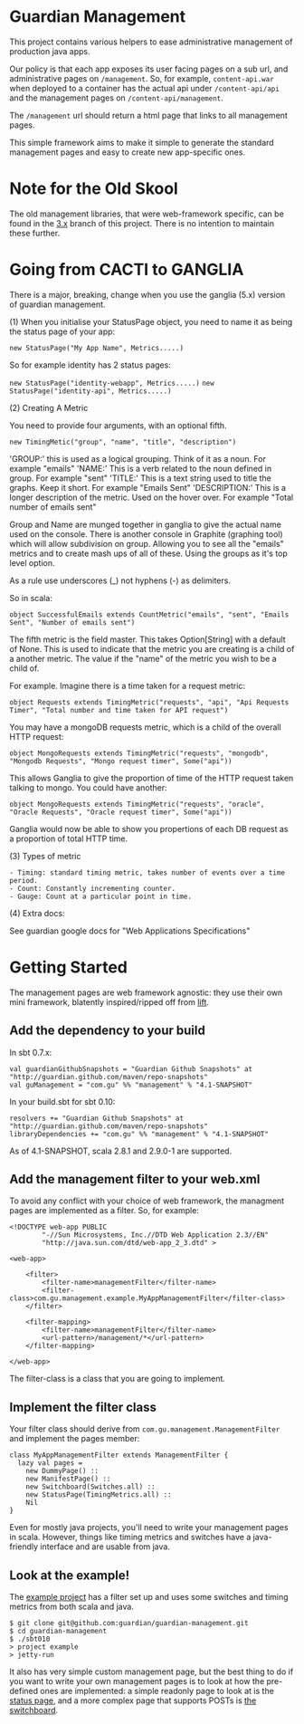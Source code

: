 Guardian Management
===================

This project contains various helpers to ease administrative management
of production java apps.

Our policy is that each app exposes its user facing pages on a sub url,
and administrative pages on `/management`. So, for example, `content-api.war`
when deployed to a container has the actual api under `/content-api/api` and
the management pages on `/content-api/management`.

The `/management` url should return a html page that links to all management
pages.

This simple framework aims to make it simple to generate the standard management
pages and easy to create new app-specific ones.


Note for the Old Skool
======================

The old management libraries, that were web-framework specific, can be found in
the [3.x](https://github.com/guardian/guardian-management/tree/3.x) branch of this project.
There is no intention to maintain these further.

Going from CACTI to GANGLIA
=====================
There is a major, breaking, change when you use the ganglia (5.x) version of guardian management.

(1) When you initialise your StatusPage object, you need to name it as being the status page of your app:

`new StatusPage("My App Name", Metrics.....)`

So for example identity has 2 status pages:

`new StatusPage("identity-webapp", Metrics.....)`
`new StatusPage("identity-api", Metrics.....)`

(2) Creating A Metric

You need to provide four arguments, with an optional fifth.

`new TimingMetic("group", "name", "title", "description")`

'GROUP:' this is used as a logical grouping. Think of it as a noun. For example "emails"
'NAME:' This is a verb related to the noun defined in group. For example "sent"
'TITLE:' This is a text string used to title the graphs. Keep it short. For example "Emails Sent"
'DESCRIPTION:' This is a longer description of the metric. Used on the hover over.
For example "Total number of emails sent"

Group and Name are munged together in ganglia to give the actual name used on the console.
There is another console in Graphite (graphing tool) which will allow subdivision on group.
Allowing you to see all the "emails" metrics and to create mash ups of all of these.
Using the groups as it's top level option.

As a rule use underscores (_) not hyphens (-) as delimiters.

So in scala:

`object SuccessfulEmails extends CountMetric("emails", "sent", "Emails Sent", "Number of emails sent")`

The fifth metric is the field master. This takes Option[String] with a default of None.
This is used to indicate that the metric you are creating is a child of a
another metric. The value if the "name" of the metric you wish to be a child of.

For example. Imagine there is a time taken for a request metric:

`object Requests extends TimingMetric("requests", "api", "Api Requests Timer", "Total number and time taken for API request")`

You may have a mongoDB requests metric, which is a child of the overall HTTP request:

`object MongoRequests extends TimingMetric("requests", "mongodb", "Mongodb Requests", "Mongo request timer", Some("api"))`

This allows Ganglia to give the proportion of time of the HTTP request taken talking to mongo. You could have another:

`object MongoRequests extends TimingMetric("requests", "oracle", "Oracle Requests", "Oracle request timer", Some("api"))`

Ganglia would now be able to show you propertions of each DB request as a proportion of total HTTP time.


(3) Types of metric

    - Timing: standard timing metric, takes number of events over a time period.
    - Count: Constantly incrementing counter.
    - Gauge: Count at a particular point in time.

(4) Extra docs:

See guardian google docs for "Web Applications Specifications"



Getting Started
===============

The management pages are web framework agnostic: they use their own mini
framework, blatently inspired/ripped off from [lift](http://www.liftweb.net).

Add the dependency to your build
-----------------------------------

In sbt 0.7.x:

    val guardianGithubSnapshots = "Guardian Github Snapshots" at "http://guardian.github.com/maven/repo-snapshots"
    val guManagement = "com.gu" %% "management" % "4.1-SNAPSHOT"

In your build.sbt for sbt 0.10:

    resolvers += "Guardian Github Snapshots" at "http://guardian.github.com/maven/repo-snapshots"
    libraryDependencies += "com.gu" %% "management" % "4.1-SNAPSHOT"

As of 4.1-SNAPSHOT, scala 2.8.1 and 2.9.0-1 are supported.

Add the management filter to your web.xml
--------------------------------------------

To avoid any conflict with your choice of web framework, the managment
pages are implemented as a filter. So, for example:

    <!DOCTYPE web-app PUBLIC
            "-//Sun Microsystems, Inc.//DTD Web Application 2.3//EN"
            "http://java.sun.com/dtd/web-app_2_3.dtd" >

    <web-app>

        <filter>
            <filter-name>managementFilter</filter-name>
            <filter-class>com.gu.management.example.MyAppManagementFilter</filter-class>
        </filter>

        <filter-mapping>
            <filter-name>managementFilter</filter-name>
            <url-pattern>/management/*</url-pattern>
        </filter-mapping>

    </web-app>

The filter-class is a class that you are going to implement.

Implement the filter class
-----------------------------

Your filter class should derive from `com.gu.management.ManagementFilter` and implement
the pages member:

    class MyAppManagementFilter extends ManagementFilter {
      lazy val pages =
        new DummyPage() ::
        new ManifestPage() ::
        new Switchboard(Switches.all) ::
        new StatusPage(TimingMetrics.all) ::
        Nil
    }

Even for mostly java projects, you'll need to write your management pages in scala. However,
things like timing metrics and switches have a java-friendly interface and are usable from java.

Look at the example!
-----------------------

The [example project](https://github.com/guardian/guardian-management/tree/master/example) has
a filter set up and uses some switches and timing metrics from both scala and java.

    $ git clone git@github.com:guardian/guardian-management.git
    $ cd guardian-management
    $ ./sbt010
    > project example
    > jetty-run

It also has very simple custom management page, but the best thing to do if you want to write your
own management pages is to look at how the pre-defined ones are implemented: a simple readonly page to look at is
the
[status page](https://github.com/guardian/guardian-management/blob/master/management/src/main/scala/com/gu/management/StatusPage.scala),
and a more complex page that supports POSTs is
[the switchboard](https://github.com/guardian/guardian-management/blob/master/management/src/main/scala/com/gu/management/switchables.scala).




